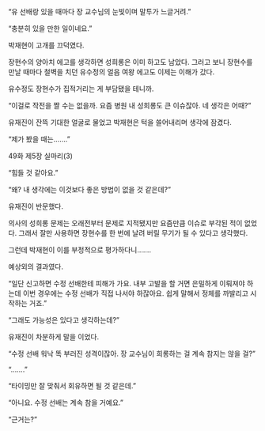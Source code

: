 “유 선배랑 있을 때마다 장 교수님의 눈빛이며 말투가 느글거려.”

“충분히 있을 만한 일이네요.”

박재현이 고개를 끄덕였다.

장현수의 양아치 에고를 생각하면 성희롱은 이미 하고도 남았다. 그러고 보니 장현수를 만날 때마다 철벽을 치던 유수정의 얼음 여왕 에고도 이제는 이해가 갔다.

유수정도 장현수가 집적거리는 게 부담됐을 테니까.

“이걸로 작전을 짤 수는 없을까. 요즘 병원 내 성희롱도 큰 이슈잖아. 네 생각은 어때?”

유재진이 잔뜩 기대한 얼굴로 물었고 박재현은 턱을 쓸어내리며 생각에 잠겼다.

“제가 봤을 때는…….”

49화 제5장 실마리(3)

“힘들 것 같아요.”

“왜? 내 생각에는 이것보다 좋은 방법이 없을 것 같은데?”

유재진이 반문했다.

의사의 성희롱 문제는 오래전부터 문제로 지적됐지만 요즘만큼 이슈로 부각된 적이 없었다. 그래서 잘만 사용하면 장현수를 한 번에 날려 버릴 무기가 될 수 있다고 생각했다.

그런데 박재현이 이를 부정적으로 평가하다니…….

예상외의 결과였다.

“일단 신고하면 수정 선배한테 피해가 가요. 내부 고발을 할 거면 은밀하게 이뤄져야 하는데 이번 경우에는 수정 선배가 직접 나서야 하잖아요. 쉽게 말해서 정체를 까발리고 시작하는 거죠.”

“그래도 가능성은 있다고 생각하는데?”

유재진이 차분하게 말을 이었다.

“수정 선배 워낙 똑 부러진 성격이잖아. 장 교수님이 희롱하는 걸 계속 참지는 않을 걸?”

“…….”

“타이밍만 잘 맞춰서 회유하면 될 것 같은데.”

“아니요. 수정 선배는 계속 참을 거예요.”

“근거는?”